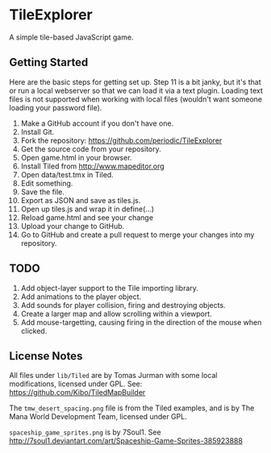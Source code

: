 TileExplorer
============

A simple tile-based JavaScript game.

Getting Started
---------------

Here are the basic steps for getting set up.  Step 11 is a bit janky, but it's that or run a local webserver so that we can load it via a text plugin.  Loading text files is not supported when working with local files (wouldn't want someone loading your password file).

1. Make a GitHub account if you don't have one.
1. Install Git.
1. Fork the repository: https://github.com/periodic/TileExplorer
1. Get the source code from your repository.
1. Open game.html in your browser.
1. Install Tiled from http://www.mapeditor.org
1. Open data/test.tmx in Tiled.
1. Edit something.
1. Save the file.
1. Export as JSON and save as tiles.js.
1. Open up tiles.js and wrap it in define(...)
1. Reload game.html and see your change
1. Upload your change to GitHub.
1. Go to GitHub and create a pull request to merge your changes into my repository.

TODO
----

1. Add object-layer support to the Tile importing library.
2. Add animations to the player object.
3. Add sounds for player collision, firing and destroying objects.
4. Create a larger map and allow scrolling within a viewport.
5. Add mouse-targetting, causing firing in the direction of the mouse when clicked.

License Notes
-------------

All files under ``lib/Tiled`` are by Tomas Jurman with some local modifications, licensed under GPL.  See: https://github.com/Kibo/TiledMapBuilder

The ``tmw_desert_spacing.png`` file is from the Tiled examples, and is by The Mana World Development Team, licensed under GPL.

``spaceship_game_sprites.png`` is by 7Soul1.  See http://7soul1.deviantart.com/art/Spaceship-Game-Sprites-385923888
